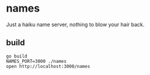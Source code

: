 # names

Just a haiku name server, nothing to blow your hair back.

## build

```shell
go build
NAMES_PORT=3000 ./names
open http://localhost:3000/names
```
